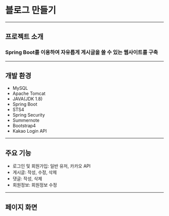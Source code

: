 # 블로그 만들기
---
## 프로젝트 소개
### Spring Boot를 이용하여 자유롭게 게시글을 쓸 수 있는 웹사이트를 구축
---
## 개발 환경
* MySQL
* Apache Tomcat
* JAVA(JDK 1.8)
* Spring Boot
* STS4
* Spring Security
* Summernote
* Bootstrap4
* Kakao Login API
---
## 주요 기능
* 로그인 및 회원가입: 일반 유저, 카카오 API
* 게시글: 작성, 수정, 삭제
* 댓글: 작성, 삭제
* 회원정보: 회원정보 수정
---
## 페이지 화면

